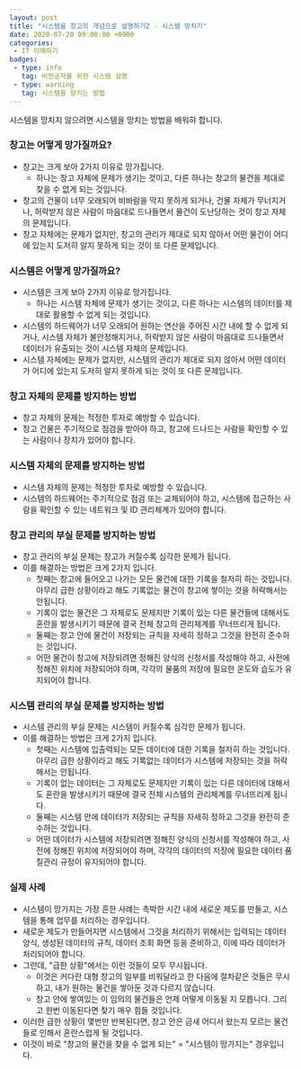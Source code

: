 ```yaml
---
layout: post
title: "시스템을 창고의 개념으로 설명하기2 - 시스템 망치기"
date: 2020-07-20 09:00:00 +0900
categories: 
 - IT 이해하기
badges:
 - type: info
   tag: 비전공자를 위한 시스템 설명
 - type: warning
   tag: 시스템을 망치는 방법
---
```


시스템을 망치지 않으려면 시스템을 망치는 방법을 배워햐 합니다.

<!--more-->

### **창고는 어떻게 망가질까요?**
- 창고는 크게 보아 2가지 이유로 망가집니다.
  - 하나는 창고 자체에 문제가 생기는 것이고, 다른 하나는 창고의 물건을 제대로 찾을 수 없게 되는 것입니다.
- 창고의 건물이 너무 오래되어 비바람을 막지 못하게 되거나, 건물 자체가 무너지거나, 허락받지 않은 사람이 마음대로 드나들면서 물건이 도난당하는 것이 창고 자체의 문제입니다.
- 창고 자체에는 문제가 없지만, 창고의 관리가 제대로 되지 않아서 어떤 물건이 어디에 있는지 도저히 알지 못하게 되는 것이 또 다른 문제입니다.

### **시스템은 어떻게 망가질까요?**
- 시스템은 크게 보아 2가지 이유로 망가집니다.
  - 하나는 시스템 자체에 문제가 생기는 것이고, 다른 하나는 시스템의 데이터를 제대로 활용할 수 없게 되는 것입니다.
- 시스템의 하드웨어가 너무 오래되어 원하는 연산을 주어진 시간 내에 할 수 없게 되거나, 시스템 자체가 불안정해지거나, 허락받지 않은 사람이 마음대로 드나들면서 데이터가 유출되는 것이 시스템 자체의 문제입니다.
- 시스템 자체에는 문제가 없지만, 시스템의 관리가 제대로 되지 않아서 어떤 데이터가 어디에 있는지 도저히 알지 못하게 되는 것이 또 다른 문제입니다.

### **창고 자체의 문제를 방지하는 방법**
- 창고 자체의 문제는 적정한 투자로 예방할 수 있습니다.
- 창고 건물은 주기적으로 점검을 받아야 하고, 창고에 드나드는 사람을 확인할 수 있는 사람이나 장치가 있어야 합니다.

### **시스템 자체의 문제를 방지하는 방법**
- 시스템 자체의 문제는 적정한 투자로 예방할 수 있습니다.
- 시스템의 하드웨어는 주기적으로 점검 또는 교체되어야 하고, 시스템에 접근하는 사람을 확인할 수 있는 네트워크 및 ID 관리체계가 있어야 합니다.

### **창고 관리의 부실 문제를 방지하는 방법**
- 창고 관리의 부실 문제는 창고가 커질수록 심각한 문제가 됩니다.
- 이를 해결하는 방법은 크게 2가지 입니다.
  - 첫째는 창고에 들어오고 나가는 모든 물건에 대한 기록을 철저히 하는 것입니다. 아무리 급한 상황이라고 해도 기록없는 물건이 창고에 쌓이는 것을 허락해서는 안됩니다.
  - 기록이 없는 물건은 그 자체로도 문제지만 기록이 있는 다른 물건들에 대해서도 혼란을 발생시키기 때문에 결국 전체 창고의 관리체계를 무너뜨리게 됩니다.
  - 둘째는 창고 안에 물건이 저장되는 규칙을 자세히 정하고 그것을 완전히 준수하는 것입니다. 
  - 어떤 물건이 창고에 저장되려면 정해진 양식의 신청서를 작성해야 하고, 사전에 정해진 위치에 저장되어야 하며, 각각의 물품의 저장에 필요한 온도와 습도가 유지되어야 합니다.
  
### **시스템 관리의 부실 문제를 방지하는 방법**
- 시스템 관리의 부실 문제는 시스템이 커질수록 심각한 문제가 됩니다.
- 이를 해결하는 방법은 크게 2가지 입니다.
  - 첫째는 시스템에 입출력되는 모든 데이터에 대한 기록을 철저히 하는 것입니다. 아무리 급한 상황이라고 해도 기록없는 데이터가 시스템에 저장되는 것을 허락해서는 안됩니다.
  - 기록이 없는 데이터는 그 자체로도 문제지만 기록이 있는 다른 데이터에 대해서도 혼란을 발생시키기 때문에 결국 전체 시스템의 관리체계를 무너뜨리게 됩니다.
  - 둘째는 시스템 안에 데이터가 저장되는 규칙을 자세히 정하고 그것을 완전히 준수하는 것입니다.
  - 어떤 데이터가 시스템에 저장되려면 정해진 양식의 신청서를 작성해야 하고, 사전에 정해진 위치에 저장되어야 하며, 각각의 데이터의 저장에 필요한 데이터 품질관리 규정이 유지되어야 합니다.
  
### **실제 사례**
- 시스템이 망가지는 가장 흔한 사례는 촉박한 시간 내에 새로운 제도를 만들고, 시스템을 통해 업무를 처리하는 경우입니다.
- 새로운 제도가 만들어지면 시스템에서 그것을 처리하기 위해서는 입력되는 데이터 양식, 생성된 데이터의 규칙, 데이터 조회 화면 등을 준비하고, 이에 따라 데이터가 처리되어야 합니다.
- 그런데, "급한 상황"에서는 이런 것들이 모두 무시됩니다.
  - 이것은 커다란 대형 창고의 일부를 비워달라고 한 다음에 절차같은 것들은 무시하고, 내가 원하는 물건을 쌓아둔 것과 다르지 않습니다.
  - 창고 안에 쌓여있는 이 임의의 물건들은 언제 어떻게 이동될 지 모릅니다. 그리고 한번 이동된다면 찾기 매우 힘들 것입니다.
- 이러한 급한 상황이 몇번만 반복된다면, 창고 안은 금새 어디서 왔는지 모르는 물건들로 인해서 혼란스럽게 될 것입니다.
- 이것이 바로 "창고의 물건을 찾을 수 없게 되는" = "시스템이 망가지는" 경우입니다.
